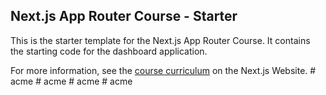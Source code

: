 ## Next.js App Router Course - Starter

This is the starter template for the Next.js App Router Course. It contains the starting code for the dashboard application.

For more information, see the [course curriculum](https://nextjs.org/learn) on the Next.js Website.
#   a c m e  
 #   a c m e  
 #   a c m e  
 #   a c m e  
 